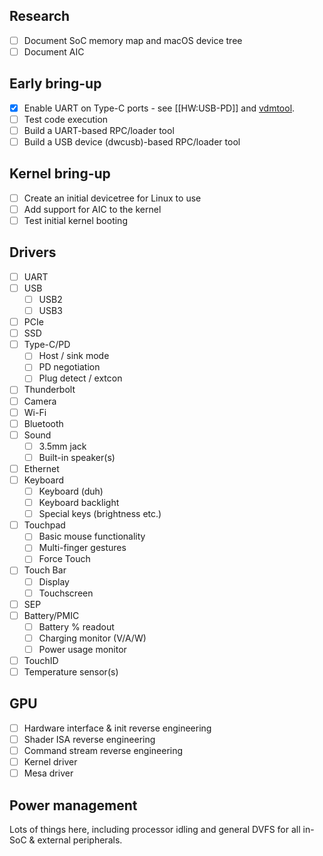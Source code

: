 ## Research
* [ ] Document SoC memory map and macOS device tree
* [ ] Document AIC

## Early bring-up

* [x] Enable UART on Type-C ports - see [[HW:USB-PD]] and [vdmtool](https://github.com/AsahiLinux/vdmtool).
* [ ] Test code execution
* [ ] Build a UART-based RPC/loader tool
* [ ] Build a USB device (dwcusb)-based RPC/loader tool

## Kernel bring-up

* [ ] Create an initial devicetree for Linux to use
* [ ] Add support for AIC to the kernel
* [ ] Test initial kernel booting

## Drivers
* [ ] UART
* [ ] USB
  * [ ] USB2
  * [ ] USB3
* [ ] PCIe
* [ ] SSD
* [ ] Type-C/PD
  * [ ] Host / sink mode
  * [ ] PD negotiation
  * [ ] Plug detect / extcon
* [ ] Thunderbolt
* [ ] Camera
* [ ] Wi-Fi
* [ ] Bluetooth
* [ ] Sound
  * [ ] 3.5mm jack
  * [ ] Built-in speaker(s)
* [ ] Ethernet
* [ ] Keyboard
  * [ ] Keyboard (duh)
  * [ ] Keyboard backlight
  * [ ] Special keys (brightness etc.)
* [ ] Touchpad
  * [ ] Basic mouse functionality
  * [ ] Multi-finger gestures
  * [ ] Force Touch
* [ ] Touch Bar
  * [ ] Display
  * [ ] Touchscreen
* [ ] SEP
* [ ] Battery/PMIC
  * [ ] Battery % readout
  * [ ] Charging monitor (V/A/W)
  * [ ] Power usage monitor
* [ ] TouchID
* [ ] Temperature sensor(s)

## GPU
* [ ] Hardware interface & init reverse engineering
* [ ] Shader ISA reverse engineering
* [ ] Command stream reverse engineering
* [ ] Kernel driver
* [ ] Mesa driver

## Power management
Lots of things here, including processor idling and general DVFS for all in-SoC & external peripherals.

